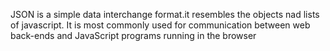 JSON is a simple data interchange format.it resembles the objects nad lists of javascript. It is most commonly used for communication between web back-ends and JavaScript programs running in the browser